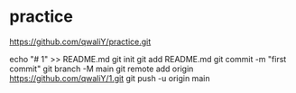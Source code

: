 # practice
https://github.com/qwaliY/practice.git

echo "# 1" >> README.md
git init
git add README.md
git commit -m "first commit"
git branch -M main
git remote add origin https://github.com/qwaliY/1.git
git push -u origin main
